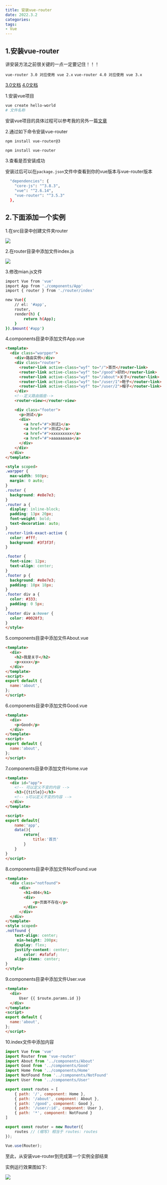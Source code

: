 ```yaml
---
title: 安装vue-router
date: 2022.3.2
categories: 
tags: 
- Vue
---
```


<script src="prism.js"></script>
<link href="themes/prism.css" rel="stylesheet" />

## 1.安装vue-router

讲安装方法之前很关键的一点一定要记住！！！

`vue-router 3.0 对应使用 vue 2.x`
`vue-router 4.0 对应使用 vue 3.x`

[3.0文档](https://v3.router.vuejs.org/zh/installation.html)
[4.0文档](https://router.vuejs.org/zh/introduction.html)

1.安装vue项目

```bash
vue create hello-world
# 文件名称
```
安装vue项目的具体过程可以参考我的另外一篇[文章](https://wangyufei.fun/2022/03/02/%E5%AE%89%E8%A3%85vue%E9%A1%B9%E7%9B%AE/)


2.通过如下命令安装vue-router

```bash
npm install vue-router@3

npm install vue-router
```

3.查看是否安装成功

安装过后可以在`package.json`文件中查看到你的vue版本与vue-router版本
```bash
  "dependencies": {
    "core-js": "^3.8.3",
    "vue": "^2.6.14",
    "vue-router": "^3.5.3"
  },
```

## 2.下面添加一个实例

1.在src目录中创建文件夹router

![](https://s3.bmp.ovh/imgs/2022/03/4543a1d59b4b54fa.jpg)

2.在router目录中添加文件index.js

![](https://s3.bmp.ovh/imgs/2022/03/1f8ca267ab5fa7ad.jpg)

3.修改mian.js文件

```bash
import Vue from 'vue'
import App from './components/App'
import { router } from './router/index'

new Vue({
    // el: '#app',
    router,
    render(h) {
        return h(App);
    }
}).$mount('#app')
```


4.components目录中添加文件App.vue

```html
<template>
  <div class="warpper">
    <div>路由实例</div>
    <div class="router">
      <router-link active-class="wyf" to="/">首页</router-link>
      <router-link active-class="wyf" to="/good">好的</router-link>
      <router-link active-class="wyf" to="/about">关于</router-link>
      <router-link active-class="wyf" to="/user/1">鞋子</router-link>
      <router-link active-class="wyf" to="/user/2">帽子</router-link>
    </div>
    <!--定义路由插座-->
    <router-view></router-view>

    <div class="footer">
      <p>测试</p>
      <div>
        <a href="#">测试1</a>
        <a href="#">测试2</a>
        <a href="#">xxxxxxxxx</a>
        <a href="#">aaaaaaaaa</a>
      </div>
    </div>
  </div>
</template>

<style scoped>
.warpper {
  max-width: 980px;
  margin: 0 auto;
}
.router {
  background: #e8e7e3;
}
.router a {
  display: inline-block;
  padding: 13px 20px;
  font-weight: bold;
  text-decoration: auto;
}
.router-link-exact-active {
  color: #fff;
  background: #3f3f3f;
}

.footer {
  font-size: 12px;
  text-align: center;
}
.footer p {
  background: #e8e7e3;
  padding: 10px 18px;
}
.footer div a {
  color: #333;
  padding: 0 5px;
}
.footer div a:hover {
  color: #0028f3;
}
</style>
```

5.components目录中添加文件About.vue
```html
<template>
  <div>
    <h2>我是关于</h2>
    <p>xxxx</p>
  </div>
</template>
<script>
export default {
  name:'about',
};
</script>
```


6.components目录中添加文件Good.vue
```html
<template>
  <div>
    <p>Good</p> 
  </div>
</template>
<script>
export default {
  name:'about',
};
</script>
```
7.components目录中添加文件Home.vue
```html
<template>
  <div id="app">
    <!-- 可以定义不变的内容 -->
    <h3>{{title}}</h3>
    <!-- s可以定义不变的内容 -->
  </div>
</template>

<script>
export default{
    name:'app',
    data(){
        return{
            title:'首页'
        }
    }
}
</script>
```

8.components目录中添加文件NotFound.vue
```html
<template>
  <div class="notfound">
      <div>
        <h1>404</h1>
        <div>
            <p>页面不存在</p>
        </div>
      </div>
  </div>
</template>
<style scoped>
.notfound {
    text-align: center;
     min-height: 200px;
    display: flex;
    justify-content: center;
        color: #afafaf;
    align-items: center;
}
</style>
```

9.components目录中添加文件User.vue
```html
<template>
  <div>
      User {{ $route.params.id }}
  </div>
</template>
<script>
export default {
  name:'about',
};
</script>
```

10.index文件中添加内容
```js
import Vue from 'vue'
import Router from 'vue-router'
import About from '../components/About'
import Good from '../components/Good'
import Home from '../components/Home'
import NotFound from '../components/NotFound'
import User from '../components/User'

export const routes = [
    { path: '/', component: Home },
    { path: '/about', component: About },
    { path: '/good', component: Good },
    { path: '/user/:id', component: User },
    { path: '*', component: NotFound }
]

export const router = new Router({
    routes // (缩写) 相当于 routes: routes
});

Vue.use(Router);
```


至此，从安装vue-router到完成第一个实例全部结束

实例运行效果图如下:

![](https://s3.bmp.ovh/imgs/2022/03/d33b159b6fd5b0a3.jpg)
